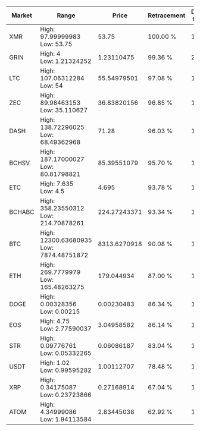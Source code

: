 | Market | Range | Price| Retracement | Doubles to 50% |
| --- | --- | --- | --- | --- |
| XMR | High: 97.99999983<br />Low: 53.75 | 53.75 | 100.00 % | 1.41 |
| GRIN | High: 4<br />Low: 1.21324252 | 1.23110475 | 99.36 % | 2.12 |
| LTC | High: 107.06312284<br />Low: 54 | 55.54979501 | 97.08 % | 1.45 |
| ZEC | High: 89.98463153<br />Low: 35.110627 | 36.83820156 | 96.85 % | 1.70 |
| DASH | High: 138.72296025<br />Low: 68.49362968 | 71.28 | 96.03 % | 1.45 |
| BCHSV | High: 187.17000027<br />Low: 80.81798821 | 85.39551079 | 95.70 % | 1.57 |
| ETC | High: 7.635<br />Low: 4.5 | 4.695 | 93.78 % | 1.29 |
| BCHABC | High: 358.23550312<br />Low: 214.70878261 | 224.27243371 | 93.34 % | 1.28 |
| BTC | High: 12300.63680935<br />Low: 7874.48751872 | 8313.6270918 | 90.08 % | 1.21 |
| ETH | High: 269.7779979<br />Low: 165.48263275 | 179.044934 | 87.00 % | 1.22 |
| DOGE | High: 0.00328356<br />Low: 0.00215 | 0.00230483 | 86.34 % | 1.18 |
| EOS | High: 4.75<br />Low: 2.77590037 | 3.04958582 | 86.14 % | 1.23 |
| STR | High: 0.09776761<br />Low: 0.05332265 | 0.06086187 | 83.04 % | 1.24 |
| USDT | High: 1.02<br />Low: 0.99595282 | 1.00112707 | 78.48 % | 1.01 |
| XRP | High: 0.34175087<br />Low: 0.23723866 | 0.27168914 | 67.04 % | 1.07 |
| ATOM | High: 4.34999086<br />Low: 1.94113584 | 2.83445038 | 62.92 % | 1.11 |
